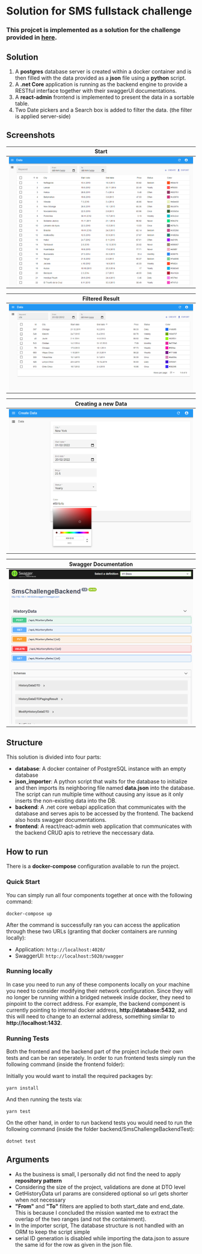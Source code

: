# Solution for SMS fullstack challenge

### This projcet is implemented as a solution for the challenge provided in [here](./mission/README.md).

## Solution

1. A <strong>postgres</strong> database server is created within a docker container and is then filled with the data provided as a <strong>json</strong> file using a <strong>python</strong> script.
2. A <strong>.net Core</strong> application is running as the backend engine to provide a RESTful interface together with their swaggerUI documentations.
3. A <strong>react-admin</strong> frontend is implemented to present the data in a sortable table.
4. Two Date pickers and a Search box is added to filter the data. (the filter is applied server-side)

## Screenshots

| Start     |
|-----------|
|![Start](./screen1.PNG)|

| Filtered Result |
|-----------|
|![Filtered Result](./screen2.PNG)|

| Creating a new Data |
|-----------|
|![Filtered Result](./screen4.PNG)|

| Swagger Documentation |
|-----------|
|![SwaggerUI](./screen3.PNG)|

## Structure

This solution is divided into four parts:
- <strong>database</strong>: A docker container of PostgreSQL instance with an empty database
- <strong>json_importer</strong>: A python script that waits for the database to initialize and then imports its neighboring file named <strong>data.json</strong> into the database. The script can run multiple time without causing any issue as it only inserts the non-existing data into the DB.
- <strong>backend</strong>: A .net core webapi application that communicates with the database and serves apis to be accessed by the frontend. The backend also hosts swagger documentations.
- <strong>frontend</strong>: A react/react-admin web application that communicates with the backend CRUD apis to retrieve the neccessary data.

## How to run

There is a <strong>docker-compose</strong> configuration available to run the project.

### Quick Start
You can simply run all four components together at once with the following command:

<code>docker-compose up</code>

After the command is successfully ran you can access the application through these two URLs (granting that docker containers are running locally):

- Application: `http://localhost:4020/`
- SwaggerUI: `http://localhost:5020/swagger`

### Running locally
In case you need to run any of these components locally on your machine you need to consider modifying their network configuration. Since they will no longer be running within a bridged netweek inside docker, they need to pinpoint to the correct address.
For example, the backend component is currently pointing to internal docker address, <strong>http://database:5432</strong>, and this will need to change to an external address, something similar to <strong>http://localhost:1432</strong>.


### Running Tests
Both the frontend and the backend part of the project include their own tests and can be ran seperately.
In order to run frontend tests simply run the following command (inside the frontend folder):

Initially you would want to install the required packages by:

<code>yarn install</code>

And then running the tests via:

<code>yarn test</code>


On the other hand, in order to run backend tests you would need to run the following command (inside the folder backend/SmsChallengeBackendTest):

<code>dotnet test</code>

## Arguments
- As the business is small, I personally did not find the need to apply <strong>repository pattern</strong>
- Considering the size of the project, validations are done at DTO level 
- GetHistoryData url params are considered optional so url gets shorter when not necessary
- <strong>"From"</strong> and <strong>"To"</strong> filters are applied to both start_date and end_date. This is because I concluded the mission wanted me to extract the overlap of the two ranges (and not the containment).
- In the importer script, The database structure is not handled with an ORM to keep the script simple
- serial ID generation is disabled while importing the data.json to assure the same id for the row as given in the json file. 